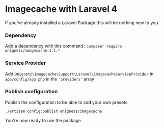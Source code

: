 # Imagecache with Laravel 4

If you've already installed a Laravel Package this will be nothing new to you.

### Dependency

Add a dependency with this command : `composer require onigoetz/imagecache:1.1.*`

### Service Provider

Add `Onigoetz\Imagecache\Support\Laravel\ImagecacheServiceProvider` in `app/config/app.php` in the `'providers'` array

### Publish configuration

Publish the configuration to be able to add your own presets

`./artisan config:publish onigoetz/imagecache`


You're now ready to use the package

